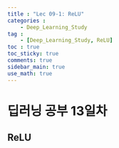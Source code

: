 ```yaml
---
title : "Lec 09-1: ReLU"
categories :
    - Deep_Learning_Study
tag :
    - [Deep_Learning_Study, ReLU]
toc : true
toc_sticky: true 
comments: true
sidebar_main: true
use_math: true
---
```


# 딥러닝 공부 13일차
## ReLU
<br>
<br>